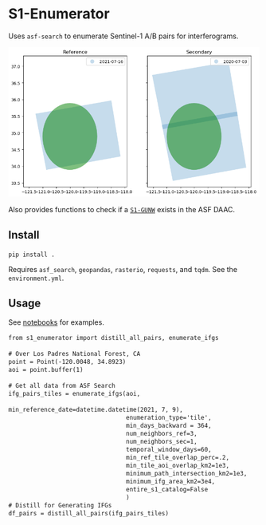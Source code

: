 # S1-Enumerator

Uses `asf-search` to enumerate Sentinel-1 A/B pairs for interferograms.

![example](example.png)

Also provides functions to check if a [`S1-GUNW`](https://asf.alaska.edu/data-sets/derived-data-sets/sentinel-1-interferograms/) exists in the ASF DAAC.

## Install

`pip install .`

Requires `asf_search`, `geopandas`, `rasterio`, `requests`, and `tqdm`. See the `environment.yml`.

## Usage

See [notebooks](notebooks/) for examples.

```
from s1_enumerator import distill_all_pairs, enumerate_ifgs

# Over Los Padres National Forest, CA
point = Point(-120.0048, 34.8923)
aoi = point.buffer(1)

# Get all data from ASF Search
ifg_pairs_tiles = enumerate_ifgs(aoi,
                                 min_reference_date=datetime.datetime(2021, 7, 9),
                                 enumeration_type='tile',
                                 min_days_backward = 364,
                                 num_neighbors_ref=3,
                                 num_neighbors_sec=1,
                                 temporal_window_days=60,
                                 min_ref_tile_overlap_perc=.2,
                                 min_tile_aoi_overlap_km2=1e3,
                                 minimum_path_intersection_km2=1e3,
                                 minimum_ifg_area_km2=3e4,
                                 entire_s1_catalog=False
                                 )
# Distill for Generating IFGs
df_pairs = distill_all_pairs(ifg_pairs_tiles)
```
